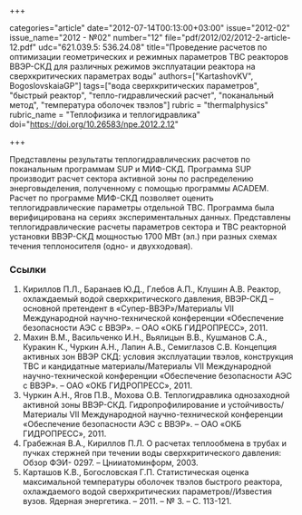 +++

categories="article"
date="2012-07-14T00:13:00+03:00"
issue="2012-02"
issue_name="2012 - №02"
number="12"
file="pdf/2012/02/2012-2-article-12.pdf"
udc="621.039.5: 536.24.08"
title="Проведение расчетов по оптимизации геометрических и режимных параметров ТВС реакторов ВВЭР-СКД для различных режимов эксплуатации реактора на сверхкритических параметрах воды"
authors=["KartashovKV", BogoslovskaiaGP"]
tags=["вода сверхкритических параметров", "быстрый реактор", "тепло-гидравлический расчет", "поканальный метод", "температура оболочек твэлов"]
rubric = "thermalphysics"
rubric_name = "Теплофизика и теплогидравлика"
doi="https://doi.org/10.26583/npe.2012.2.12"

+++

Представлены результаты теплогидравлических расчетов по поканальным программам SUP и МИФ-СКД. Программа SUP производит расчет сектора активной зоны по распределению энерговыделения, полученному с помощью программы ACADEM. Расчет по программе МИФ-СКД позволяет оценить теплогидравлические параметры отдельной ТВС. Программа была верифицирована на сериях экспериментальных данных. Представлены теплогидравлические расчеты параметров сектора и ТВС реакторной установки ВВЭР-СКД мощностью 1700 МВт (эл.) при разных схемах течения теплоносителя (одно- и двухходовая).

### Ссылки

1. Кириллов П.Л., Баранаев Ю.Д., Глебов А.П., Клушин А.В. Реактор, охлаждаемый водой сверхкритического давления, ВВЭР-СКД – основной претендент в «Супер-ВВЭР»/Материалы VII Международной научно-технической конференции «Обеспечение безопасности АЭС с ВВЭР». – ОАО «ОКБ ГИДРОПРЕСС», 2011. 
2. Махин В.М., Васильченко И.Н., Вьялицын В.В., Кушманов С.А., Куракин К., Чуркин А.Н., Лапин А.В., Семиглазов С.В. Концепция активных зон ВВЭР СКД: условия эксплуатации твэлов, конструкция ТВС и кандидатные материалы/Материалы VII Международной научно-технической конференции «Обеспечение безопасности АЭС с ВВЭР». – ОАО «ОКБ ГИДРОПРЕСС», 2011. 
3. Чуркин А.Н., Ягов П.В., Мохова О.В. Теплогидравлика однозаходной активной зоны ВВЭР-СКД. Гидропрофилирование и устойчивость/Материалы VII Международной научно-технической конференции «Обеспечение безопасности АЭС с ВВЭР». – ОАО «ОКБ ГИДРОПРЕСС», 2011. 
4. Грабежная В.А., Кириллов П.Л. О расчетах теплообмена в трубах и пучках стержней при течении воды сверхкритического давления: Обзор ФЭИ- 0297. – Цнииатоминформ, 2003.
5. Карташов К.В., Богословская Г.П. Статистическая оценка максимальной температуры оболочек твэлов быстрого реактора, охлаждаемого водой сверхкритических параметров//Известия вузов. Ядерная энергетика. – 2011. – № 3. – С. 113-121.